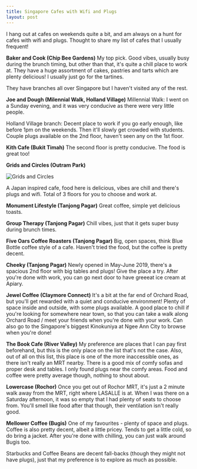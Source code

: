```yaml
---
title: Singapore Cafes with Wifi and Plugs
layout: post
---
```



I hang out at cafes on weekends quite a bit, and am always on a hunt for cafes with wifi and plugs. Thought to share my list of cafes that I usually frequent!

<b>Baker and Cook (Chip Bee Gardens)</b>
My top pick. Good vibes, usually busy during the brunch timing, but other than that, it's quite a chill place to work at. They have a huge assortment of cakes, pastries and tarts which are plenty delicious! I usually just go for the tartines.

They have branches all over Singapore but I haven't visited any of the rest.

<b>Joe and Dough (Milennial Walk, Holland Village)</b>
Millennial Walk:
I went on a Sunday evening, and it was very conducive as there were very little people.

Holland Village branch:
Decent place to work if you go early enough, like before 1pm on the weekends. Then it'll slowly get crowded with students.
Couple plugs available on the 2nd floor, haven't seen any on the 1st floor. 

<b>Kith Cafe (Bukit Timah)</b>
The second floor is pretty conducive. The food is great too!

<b>Grids and Circles (Outram Park)</b>

![Grids and Circles](https://huiyichia.com/images/grid.png)

A Japan inspired cafe, food here is delicious, vibes are chill and there's plugs and wifi. Total of 3 floors for you to choose and work at.

<b>Monument Lifestyle (Tanjong Pagar)</b>
Great coffee, simple yet delicious toasts.

<b>Group Therapy (Tanjong Pagar)</b>
Chill vibes, just that it gets super busy during brunch times. 

<b>Five Oars Coffee Roasters (Tanjong Pagar)</b>
Big, open spaces, think Blue Bottle coffee style of a cafe. Haven't tried the food, but the coffee is pretty decent. 

<b>Cheeky (Tanjong Pagar)</b>
Newly opened in May-June 2019, there's a spacious 2nd floor with big tables and plugs! Give the place a try. After you're done with work, you can go next door to have greeeat ice cream at Apiary.

<b>Jewel Coffee (Claymore Connect)</b>
It's a bit at the far end of Orchard Road, but you'll get rewarded with a quiet and conducive environment! Plenty of space inside and outside, with some plugs available.
A good place to chill if you're looking for somewhere near town, so that you can take a walk along Orchard Road / meet your friends when you're done with your work. Can also go to the Singapore's biggest Kinokuniya at Ngee Ann City to browse when you're done! 

<b>The Book Cafe (River Valley)</b>
My preference are places that I can pay first beforehand, but this is the only place on the list that's not the case. Also, out of all on this list, this place is one of the more inaccessible ones, as there isn't really an MRT nearby. 
There is a good mix of comfy sofas and proper desk and tables. I only found plugs near the comfy areas. Food and coffee were pretty average though, nothing to shout about.

<b>Lowercase (Rochor)</b>
Once you get out of Rochor MRT, it's just a 2 minute walk away from the MRT, right where LASALLE is at. When I was there on a Saturday afternoon, it was so empty that I had plenty of seats to choose from. 
You'll smell like food after that though, their ventilation isn't really good.


<b>Mellower Coffee (Bugis)</b>
One of my favourites - plenty of space and plugs. Coffee is also pretty decent, albeit a little pricey. Tends to get a little cold, so do bring a jacket. After you're done with chilling, you can just walk around Bugis too.

Starbucks and Coffee Beans are decent fall-backs (though they might not have plugs), just that my preference is to explore as much as possible.